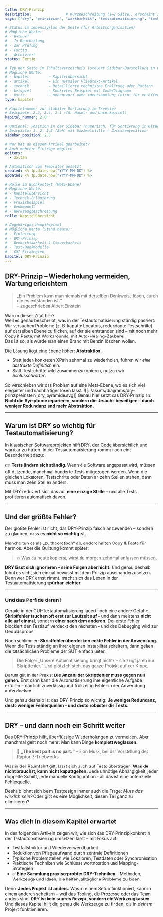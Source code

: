 ```yaml
---
title: DRY-Prinzip
description:                # Kurzbeschreibung (1–2 Sätze), erscheint z. B. in GitBook als Summary
tags: ["dry", "prinzipien", "wartbarkeit", "testautomatisierung", "technikensammlung"]

# Status im Lebenszyklus der Seite (für Arbeitsorganisation)
# Mögliche Werte:
# - Entwurf
# - In Bearbeitung
# - Zur Prüfung
# - Fertig
# - Archiviert
status: Fertig

# Typ der Seite im Inhaltsverzeichnis (steuert Sidebar-Darstellung in GitBook/Obsidian)
# Mögliche Werte:
# - kapitel         → Kapitelübersicht
# - artikel         → Ein normaler Fließtext-Artikel
# - technik         → Detaillierte technische Erklärung oder Pattern
# - beispiel        → Konkretes Beispiel mit Code/Diagramm
# - notiz           → Rohentwurf oder Ideensammlung (nicht für Veröffentlichung gedacht)
type: kapitel

# Kapitelnummer zur stabilen Sortierung im Treeview
# Beispiele: 2.3, 2.4, 3.1 (für Haupt- und Unterkapitel)
kapitel_nummer: 2.0

# Optional: Position in der Sidebar (numerisch, für Sortierung in GitBook)
# Beispiele: 1, 2, 3.5 (Zahl mit Dezimalstelle = Zwischenposition)
sidebar_position: 2.0

# Wer hat an diesem Artikel gearbeitet?
# Auch mehrere Einträge möglich
editors:
  - zoltan

# Automatisch vom Templater gesetzt
created: <% tp.date.now("YYYY-MM-DD") %>
updated: <% tp.date.now("YYYY-MM-DD") %>

# Rolle im Buchkontext (Meta-Ebene)
# Mögliche Werte:
# - Kapitelübersicht
# - Technik-Erläuterung
# - Praxisbeispiel
# - Denkmodell
# - Werkzeugbeschreibung
rolle: Kapitelübersicht

# Zugehöriges Hauptkapitel
# Mögliche Werte (Stand heute):
# - Einleitung
# - DRY-Prinzip
# - Beobachtbarkeit & Steuerbarkeit
# - Test-Denkmodelle
# - GUI-Strategien
kapitel: DRY-Prinzip
---
```



## DRY-Prinzip – Wiederholung vermeiden, Wartung erleichtern

> „Ein Problem kann man niemals mit derselben Denkweise lösen, durch die es entstanden ist.“  
> – zugeschrieben Albert Einstein

Warum dieses Zitat hier?  
Weil es genau beschreibt, was in der Testautomatisierung ständig passiert:  
Wir versuchen Probleme (z. B. kaputte Locators, redundante Testschritte) auf derselben Ebene zu flicken, auf der sie entstanden sind – mit noch mehr Copy & Paste, mit Workarounds, mit Auto-Healing-Zauberei.  
Das ist so, als würde man einen Brand mit Benzin löschen wollen.

Die Lösung liegt eine Ebene höher: **Abstraktion.** 

 - Statt jeden konkreten XPath zehnmal zu wiederholen, führen wir *eine abstrakte Definition* ein.  
 - Statt Testschritte wild zusammenzukopieren, nutzen wir *Schlüsselwörter*.  

So verschieben wir das Problem auf eine Meta-Ebene, wo es sich viel eleganter und nachhaltiger lösen lässt.
![[../assets/diagrams/dry-prinzip/einstein_dry_pyramide.svg]]
Genau hier setzt das DRY-Prinzip an:
**Nicht die Symptome reparieren, sondern die Ursache beseitigen – durch weniger Redundanz und mehr Abstraktion.**

---

## Warum ist DRY so wichtig für Testautomatisierung?

In klassischen Softwareprojekten hilft DRY, den Code übersichtlich und wartbar zu halten.
In der Testautomatisierung kommt noch eine Besonderheit dazu:

👉 **Tests ändern sich ständig.**
Wenn die Software angepasst wird, müssen oft dutzende, manchmal hunderte Tests mitgezogen werden.
Wenn die gleichen Lokatoren, Testschritte oder Daten an zehn Stellen stehen, dann muss man zehn Stellen ändern.

Mit DRY reduziert sich das auf **eine einzige Stelle** – und alle Tests profitieren automatisch davon.

---
## Und der größte Fehler?

Der größte Fehler ist nicht, das DRY-Prinzip falsch anzuwenden –
sondern zu glauben, dass es **nicht so wichtig** ist.

Manche tun es als „zu theoretisch“ ab, andere halten Copy & Paste für harmlos.
Aber die Quittung kommt später:

> 🔥 Was du heute kopierst, wirst du morgen zehnmal anfassen müssen.

**DRY lässt sich ignorieren – seine Folgen aber nicht.**
Und genau deshalb lohnt es sich, sich einmal bewusst mit dem Prinzip auseinanderzusetzen.
Denn wer DRY ernst nimmt, macht sich das Leben in der Testautomatisierung **spürbar leichter**.

---
### Und das Perfide daran?

Gerade in der GUI-Testautomatisierung lauert noch eine andere Gefahr:
**Skriptfehler tauchen oft erst zur Laufzeit auf** – und dann meistens **nicht alle auf einmal**, sondern **einer nach dem anderen**.
Der erste Fehler blockiert den Testlauf, verdeckt den nächsten – und das Debugging wird zur Geduldsprobe.

Noch schlimmer:
**Skriptfehler überdecken echte Fehler in der Anwendung.**
Wenn die Tests ständig an ihrer eigenen Instabilität scheitern, dann gehen die tatsächlichen Probleme der SUT einfach unter.

> Die Folge: „Unsere Automatisierung bringt nichts – sie zeigt ja eh nur Skriptfehler.“
> Und plötzlich steht das ganze Projekt auf der Kippe.

Darum gilt in der Praxis:
**Die Anzahl der Skriptfehler muss gegen null gehen.**
Erst dann kann die Automatisierung ihre eigentliche Aufgabe erfüllen – nämlich zuverlässig und frühzeitig Fehler in der Anwendung aufzudecken.

Und genau deshalb ist das DRY-Prinzip so wichtig:
**Je weniger Redundanz, desto weniger Fehlerquellen – und desto robuster die Tests.**

---

## DRY – und dann noch ein Schritt weiter

Das DRY-Prinzip hilft, überflüssige Wiederholungen zu vermeiden.
Aber manchmal geht noch mehr: Man kann Dinge **komplett weglassen**.

> 🧠 **„The best part is no part.“**
> – Elon Musk, bei der Vorstellung des Raptor-3-Triebwerks

Was in der Raumfahrt gilt, lässt sich auch auf Tests übertragen:
**Was du nicht brauchst, kann nicht kaputtgehen.**
Jede unnötige Abhängigkeit, jeder doppelte Schritt, jede manuelle Konfiguration – all das ist eine potenzielle Fehlerquelle.

Deshalb lohnt sich beim Testdesign immer auch die Frage:
*Muss das wirklich sein?*
Oder gibt es eine Möglichkeit, diesen Teil ganz zu eliminieren?

---

## Was dich in diesem Kapitel erwartet

In den folgenden Artikeln zeigen wir, wie sich das DRY-Prinzip konkret in der Testautomatisierung umsetzen lässt – mit Fokus auf:

* Testfallstruktur und Wiederverwendbarkeit
* Reduktion von Pflegeaufwand durch zentrale Definitionen
* Typische Problemstellen wie Lokatoren, Testdaten oder Synchronisation
* Praktische Techniken wie Schlüsselwortnotation und Mapping-Strategien
* ✅ **Eine Sammlung praxiserprobter DRY-Techniken**
  – Methoden, Werkzeuge und Ideen, die helfen, alltägliche Probleme zu lösen.

Denn:
**Jedes Projekt ist anders.**
Was in einem Setup funktioniert, kann in einem anderen scheitern – weil das Tooling, die Prozesse oder das Team anders sind.
**DRY ist kein starres Rezept, sondern ein Werkzeugkasten.** Und dieses Kapitel hilft dir, genau die Werkzeuge zu finden, die in *deinem* Projekt funktionieren.
